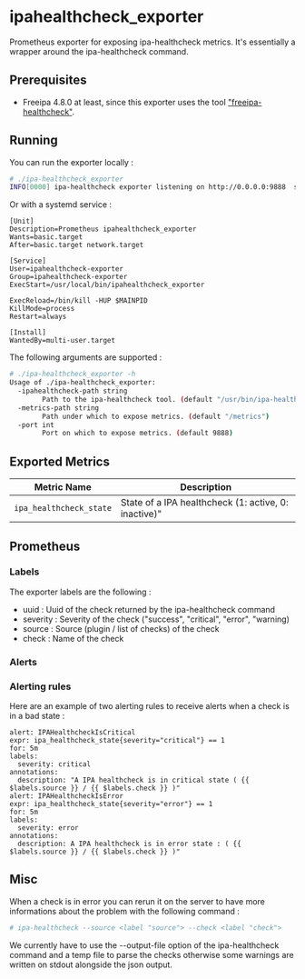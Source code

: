 # ipahealthcheck_exporter

Prometheus exporter for exposing ipa-healthcheck metrics. It's essentially a wrapper around the ipa-healthcheck command.


## Prerequisites

 * Freeipa 4.8.0 at least, since this exporter uses the tool ["freeipa-healthcheck"](https://github.com/freeipa/freeipa-healthcheck).

## Running

You can run the exporter locally :

```sh
# ./ipa-healthcheck_exporter 
INFO[0000] ipa-healthcheck exporter listening on http://0.0.0.0:9888  source="ipahealthcheck_exporter.go:139"
```

Or with a systemd service :

```
[Unit]
Description=Prometheus ipahealthcheck_exporter
Wants=basic.target
After=basic.target network.target

[Service]
User=ipahealthcheck-exporter
Group=ipahealthcheck-exporter
ExecStart=/usr/local/bin/ipahealthcheck_exporter

ExecReload=/bin/kill -HUP $MAINPID
KillMode=process
Restart=always

[Install]
WantedBy=multi-user.target
```

The following arguments are supported :

```sh
# ./ipa-healthcheck_exporter -h
Usage of ./ipa-healthcheck_exporter:
  -ipahealthcheck-path string
    	Path to the ipa-healthcheck tool. (default "/usr/bin/ipa-healthcheck")
  -metrics-path string
    	Path under which to expose metrics. (default "/metrics")
  -port int
    	Port on which to expose metrics. (default 9888)
```

## Exported Metrics

| Metric Name                                         | Description                                                                     |
| --------------------------------------------------- | ------------------------------------------------------------------------------- |
| `ipa_healthcheck_state`                             | State of a IPA healthcheck (1: active, 0: inactive)"                            |


## Prometheus

### Labels

The exporter labels are the following :
 * uuid : Uuid of the check returned by the ipa-healthcheck command
 * severity : Severity of the check ("success", "critical", "error", "warning)
 * source : Source (plugin / list of checks) of the check
 * check : Name of the check

### Alerts

### Alerting rules

Here are an example of two alerting rules to receive alerts when a check is in a bad state :

```
alert: IPAHealthcheckIsCritical
expr: ipa_healthcheck_state{severity="critical"} == 1
for: 5m
labels:
  severity: critical
annotations:
  description: "A IPA healthcheck is in critical state ( {{ $labels.source }} / {{ $labels.check }} )"
alert: IPAHealthcheckIsError
expr: ipa_healthcheck_state{severity="error"} == 1
for: 5m
labels:
  severity: error
annotations:
  description: A IPA healthcheck is in error state : ( {{ $labels.source }} / {{ $labels.check }} )" 
```

## Misc

When a check is in error you can rerun it on the server to have more informations about the problem with the following command :

```sh
# ipa-healthcheck --source <label "source"> --check <label "check">
```

We currently have to use the --output-file option of the ipa-healthcheck command and a temp file to parse the checks otherwise some warnings are written on stdout alongside the json output.

